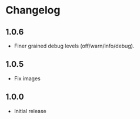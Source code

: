 # Changelog

## 1.0.6
- Finer grained debug levels (off/warn/info/debug).

## 1.0.5
- Fix images

## 1.0.0
- Initial release
